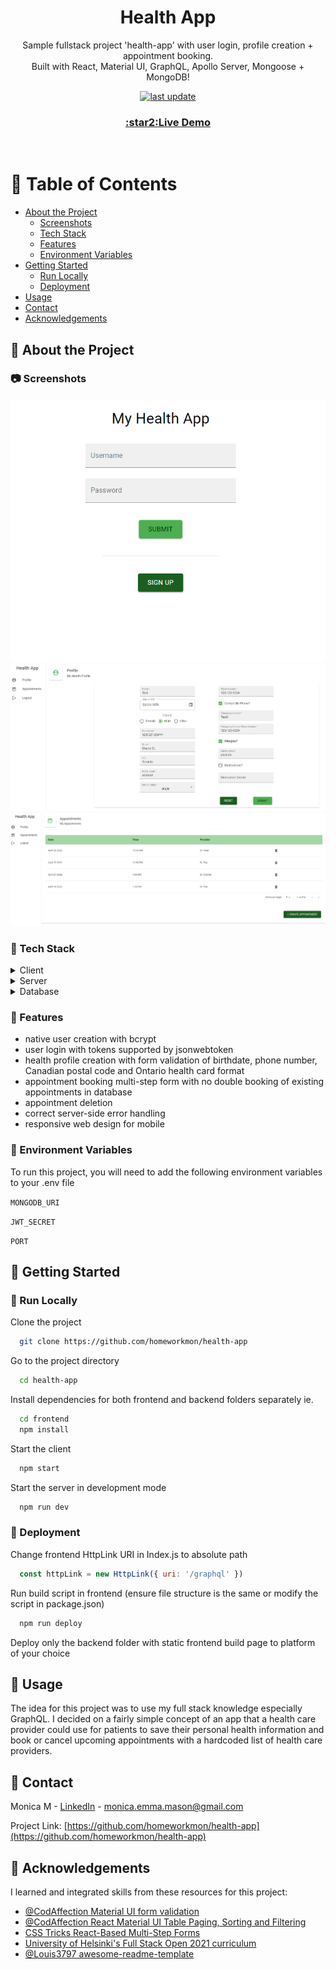 <div align="center">

  <h1>Health App</h1>
  
  <p>
    Sample fullstack project 'health-app' with user login, profile creation + appointment booking. 
    <br>
    Built with React, Material UI, GraphQL, Apollo Server, Mongoose + MongoDB!
  </p>
  
  
<!-- Badges -->
<p>
  <a href="">
    <img src="https://img.shields.io/github/last-commit/homeworkmon/health-app" alt="last update" />
  </a>
</p>
   
<h3>
    <a href="https://health-app-homeworkmon.herokuapp.com/">:star2:Live Demo</a>
</h3>
</div>

<br />

<!-- Table of Contents -->
# :notebook_with_decorative_cover: Table of Contents

- [About the Project](#star2-about-the-project)
  * [Screenshots](#camera-screenshots)
  * [Tech Stack](#space_invader-tech-stack)
  * [Features](#dart-features)
  * [Environment Variables](#key-environment-variables)
- [Getting Started](#toolbox-getting-started)
  * [Run Locally](#running-run-locally)
  * [Deployment](#triangular_flag_on_post-deployment)
- [Usage](#eyes-usage)
- [Contact](#handshake-contact)
- [Acknowledgements](#gem-acknowledgements)

  

<!-- About the Project -->
## :star2: About the Project


<!-- Screenshots -->
### :camera: Screenshots

<div align="center"> 
  <img src="https://github.com/homeworkmon/health-app/blob/main/assets/login.PNG/?raw=true" alt="screenshot-login" />
</div>
<div align="center"> 
  <img src="https://github.com/homeworkmon/health-app/blob/main/assets/profile.PNG/?raw=true" alt="screenshot-login" />
</div>
<div align="center"> 
  <img src="https://github.com/homeworkmon/health-app/blob/main/assets/appointments.PNG/?raw=true" alt="screenshot-login" />
</div>


<!-- TechStack -->
### :space_invader: Tech Stack

<details>
  <summary>Client</summary>
  <ul>
    <li><a href="https://reactjs.org/">React.js</a></li>
    <li><a href="https://mui.com/">Material UI</a></li>
    <li><a href="https://date-fns.org/">Date-Fns</a></li>
  </ul>
</details>

<details>
  <summary>Server</summary>
  <ul>
    <li><a href="https://graphql.org/">GraphQL</a></li>
    <li><a href="https://www.npmjs.com/package/apollo-server-express">Apollo-Server-Express</a></li>
  </ul>
</details>

<details>
<summary>Database</summary>
  <ul>
    <li><a href="https://mongoosejs.com/docs/index.html">Mongoose</a></li>
    <li><a href="https://www.mongodb.com/atlas/database">MongoDB Atlas</a></li>
  </ul>
</details>

<!-- Features -->
### :dart: Features

- native user creation with bcrypt 
- user login with tokens supported by jsonwebtoken
- health profile creation with form validation of birthdate, phone number, Canadian postal code and Ontario health card format
- appointment booking multi-step form with no double booking of existing appointments in database
- appointment deletion
- correct server-side error handling
- responsive web design for mobile

<!-- Env Variables -->
### :key: Environment Variables

To run this project, you will need to add the following environment variables to your .env file

`MONGODB_URI`

`JWT_SECRET`

`PORT`

<!-- Getting Started -->
## 	:toolbox: Getting Started


<!-- Run Locally -->
### :running: Run Locally

Clone the project

```bash
  git clone https://github.com/homeworkmon/health-app
```

Go to the project directory

```bash
  cd health-app
```

Install dependencies for both frontend and backend folders separately ie.

```bash
  cd frontend
  npm install
```
Start the client

```bash
  npm start
```

Start the server in development mode

```bash
  npm run dev
```

<!-- Deployment -->
### :triangular_flag_on_post: Deployment

Change frontend HttpLink URI in Index.js to absolute path

```js script
  const httpLink = new HttpLink({ uri: '/graphql' })
```
Run build script in frontend (ensure file structure is the same or modify the script in package.json)

```bash
  npm run deploy
```
Deploy only the backend folder with static frontend build page to platform of your choice

<!-- Usage -->
## :eyes: Usage

The idea for this project was to use my full stack knowledge especially GraphQL. 
I decided on a fairly simple concept of an app that a health care provider could use for patients to save their personal health information and book or cancel upcoming appointments with a hardcoded list of health care providers.


<!-- Contact -->
## :handshake: Contact

Monica M - [LinkedIn](https://linkedin.com/in/monica-e-mason) - monica.emma.mason@gmail.com

Project Link: [https://github.com/homeworkmon/health-app](https://github.com/homeworkmon/health-app)


<!-- Acknowledgments -->
## :pray: Acknowledgements

I learned and integrated skills from these resources for this project:

 - [@CodAffection Material UI form validation](https://github.com/CodAffection/Material-UI-Form-Design-and-Validation)
 - [@CodAffection React Material UI Table Paging, Sorting and Filtering](https://github.com/CodAffection/React-Material-UI-Table-Paging-Sorting-and-Filtering)
 - [CSS Tricks React-Based Multi-Step Forms](https://css-tricks.com/the-magic-of-react-based-multi-step-forms/)
 - [University of Helsinki's Full Stack Open 2021 curriculum](https://fullstackopen.com/en/#course-contents)
 - [@Louis3797 awesome-readme-template](https://github.com/Louis3797/awesome-readme-template)
